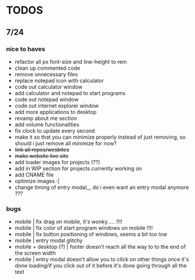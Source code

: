 # TODOS

## 7/24

### nice to haves

- refactor all px font-size and line-height to rem
- clean up commented code
- remove unnecessary files
- replace notepad icon with calculator
- code out calculator window
- add calculator and notepad to start programs
- code out notepad window
- code out internet explorer window
- add more applications to desktop
- revamp about me section
- add volume functionalities
- fix clock to update every second
- make it so that you can minimize properly instead of just removing, so should i just remove all minimize for now?
- ~~link all repos/wesbites~~
- ~~make website live site~~
- add loader images for projects (??)
- add in WIP section for projects currently working on
- add CNAME file
- optimize images :|
- change timing of entry modal,,, do i even want an entry modal anymore ???

### bugs

- mobile | fix drag on mobile, it's wonky..... !!!!
- mobile | fix color of start program windows on mobile !!!!
- mobile | fix button positioning of windows, seems a bit too low
- mobile | entry modal glitchy
- mobile + desktop (?) | footer doesn't reach all the way to to the end of the screen width
- mobile | entry modal doesn't allow you to click on other things once it's done loading/if you click out of it before it's done going through all the text
